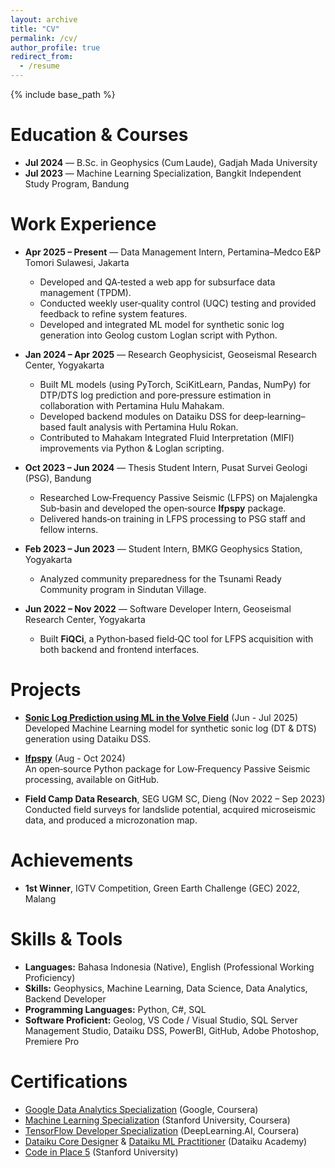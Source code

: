 ```yaml
---
layout: archive
title: "CV"
permalink: /cv/
author_profile: true
redirect_from:
  - /resume
---
```


{% include base_path %}

Education & Courses
======
* **Jul 2024** — B.Sc. in Geophysics (Cum Laude), Gadjah Mada University
* **Jul 2023** — Machine Learning Specialization, Bangkit Independent Study Program, Bandung

Work Experience
======
* **Apr 2025 – Present** — Data Management Intern, Pertamina–Medco E&P Tomori Sulawesi, Jakarta  
  * Developed and QA‑tested a web app for subsurface data management (TPDM).  
  * Conducted weekly user‑quality control (UQC) testing and provided feedback to refine system features.
  * Developed and integrated ML model for synthetic sonic log generation into Geolog custom Loglan script with Python.

* **Jan 2024 – Apr 2025** — Research Geophysicist, Geoseismal Research Center, Yogyakarta  
  * Built ML models (using PyTorch, SciKitLearn, Pandas, NumPy) for DTP/DTS log prediction and pore‑pressure estimation in collaboration with Pertamina Hulu Mahakam. 
  * Developed backend modules on Dataiku DSS for deep‑learning–based fault analysis with Pertamina Hulu Rokan.
  * Contributed to Mahakam Integrated Fluid Interpretation (MIFI) improvements via Python & Loglan scripting.

* **Oct 2023 – Jun 2024** — Thesis Student Intern, Pusat Survei Geologi (PSG), Bandung  
  * Researched Low‑Frequency Passive Seismic (LFPS) on Majalengka Sub‑basin and developed the open‑source **lfpspy** package.  
  * Delivered hands‑on training in LFPS processing to PSG staff and fellow interns.

* **Feb 2023 – Jun 2023** — Student Intern, BMKG Geophysics Station, Yogyakarta  
  * Analyzed community preparedness for the Tsunami Ready Community program in Sindutan Village.

* **Jun 2022 – Nov 2022** — Software Developer Intern, Geoseismal Research Center, Yogyakarta  
  * Built **FiQCi**, a Python‑based field‑QC tool for LFPS acquisition with both backend and frontend interfaces.

Projects
======
* [**Sonic Log Prediction using ML in the Volve Field**](https://ichsanhibatullah.github.io/portfolio/volvesonicml/) (Jun - Jul 2025)
  Developed Machine Learning model for synthetic sonic log (DT & DTS) generation using Dataiku DSS.

* [**lfpspy**](https://github.com/ichsanhibatullah/lfpspy) (Aug - Oct 2024)  
  An open‑source Python package for Low‑Frequency Passive Seismic processing, available on GitHub.

* **Field Camp Data Research**, SEG UGM SC, Dieng (Nov 2022 – Sep 2023)  
  Conducted field surveys for landslide potential, acquired microseismic data, and produced a microzonation map.

Achievements
======
* **1st Winner**, IGTV Competition, Green Earth Challenge (GEC) 2022, Malang

Skills & Tools
======
* **Languages:** Bahasa Indonesia (Native), English (Professional Working Proficiency)
* **Skills:** Geophysics, Machine Learning, Data Science, Data Analytics, Backend Developer
* **Programming Languages:** Python, C#, SQL
* **Software Proficient:** Geolog, VS Code / Visual Studio, SQL Server Management Studio, Dataiku DSS, PowerBI, GitHub, Adobe Photoshop, Premiere Pro  

Certifications
======
* [Google Data Analytics Specialization](https://www.coursera.org/account/accomplishments/specialization/certificate/F3P6WSZCZPPB) (Google, Coursera)  
* [Machine Learning Specialization](https://www.coursera.org/account/accomplishments/specialization/certificate/CGJBA99TDNQA) (Stanford University, Coursera)  
* [TensorFlow Developer Specialization](https://www.coursera.org/account/accomplishments/specialization/certificate/4PM4WTZ45FSQ) (DeepLearning.AI, Coursera)  
* [Dataiku Core Designer](https://verify.skilljar.com/c/qnez3ywifu9p) & [Dataiku ML Practitioner](https://verify.skilljar.com/c/yqmgnt4va74y) (Dataiku Academy)
* [Code in Place 5](https://codeinplace.stanford.edu/cip5/certificate/an9zl0) (Stanford University)  

<!-- Publications
======
  <ul>{% for post in site.publications reversed %}
    {% include archive-single-cv.html %}
  {% endfor %}</ul>
  
Talks
======
  <ul>{% for post in site.talks reversed %}
    {% include archive-single-talk-cv.html  %}
  {% endfor %}</ul>
  
Teaching
======
  <ul>{% for post in site.teaching reversed %}
    {% include archive-single-cv.html %}
  {% endfor %}</ul> -->
